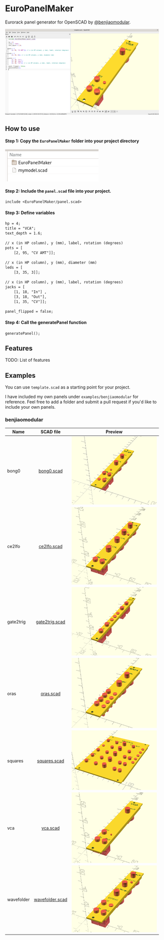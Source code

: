 # EuroPanelMaker
Eurorack panel generator for OpenSCAD by [@benjiaomodular](https://www.instagram.com/benjiaomodular/).

![Template preview](preview.png)

## How to use

#### Step 1: Copy the `EuroPanelMaker` folder into your project directory
![Project dir](projectdir.png)

#### Step 2: Include the `panel.scad` file into your project.
```
include <EuroPanelMaker/panel.scad>
```

#### Step 3: Define variables
```
hp = 4;
title = "VCA";
text_depth = 1.6;

// x (in HP column), y (mm), label, rotation (degrees)
pots = [
    [2, 95, "CV AMT"]]; 

// x (in HP column), y (mm), diameter (mm)
leds = [
    [3, 35, 3]]; 
    
// x (in HP column), y (mm), label, rotation (degrees)
jacks = [
    [1, 18, "In"] ,
    [3, 18, "Out"],
    [1, 35, "CV"]]; 

panel_flipped = false;
```

#### Step 4: Call the generatePanel function
```
generatePanel();
```

## Features
TODO: List of features

## Examples
You can use `template.scad` as a starting point for your project.

I have included my own panels under `examples/benjiaomodular` for reference. Feel free to add a folder and submit a pull request if you'd like to include your own panels. 

### benjiaomodular
| Name   |      SCAD file      | Preview |
|----------|:-------------:|:------:|
| bong0 | [bong0.scad](examples/benjiaomodular/bong0.scad) | ![Bong0 Preview](examples/benjiaomodular/bong0.png) |
| ce2lfo | [ce2lfo.scad](examples/benjiaomodular/ce2lfo.scad) | ![CE2LFO Preview](examples/benjiaomodular/ce2lfo.png) |
| gate2trig | [gate2trig.scad](examples/benjiaomodular/gate2trig.scad) | ![Gate2Trig Preview](examples/benjiaomodular/gate2trig.png)|
| oras | [oras.scad](examples/benjiaomodular/oras.scad) | ![Oras Preview](examples/benjiaomodular/oras.png)|
| squares | [squares.scad](examples/benjiaomodular/squares.scad) | ![Squares Preview](examples/benjiaomodular/squares.png)|
| vca | [vca.scad](examples/benjiaomodular/vca.scad) | ![VCA Preview](examples/benjiaomodular/vca.png)|
| wavefolder | [wavefolder.scad](examples/benjiaomodular/wavefolder.scad) | ![Wavefolder Preview](examples/benjiaomodular/wavefolder.png)|
